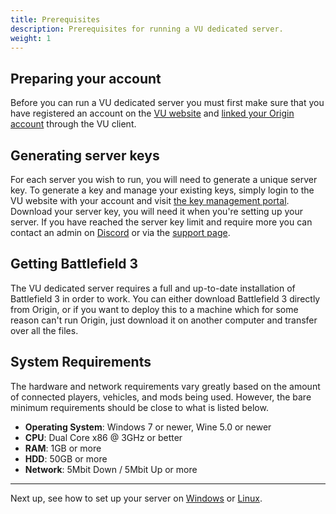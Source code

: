 ```yaml
---
title: Prerequisites
description: Prerequisites for running a VU dedicated server.
weight: 1
---
```


## Preparing your account

Before you can run a VU dedicated server you must first make sure that you have registered an account on the [VU website](https://veniceunleashed.net) and [linked your Origin account](/client/origin-linking) through the VU client. 


## Generating server keys 
For each server you wish to run, you will need to generate a unique server key. To generate a key and manage your existing keys, simply login to the VU website with your account and visit [the key management portal](https://veniceunleashed.net). Download your server key, you will need it when you're setting up your server. If you have reached the server key limit and require more you can contact an admin on [Discord](https://discordapp.com/invite/RWU3gb) or via the [support page](https://veniceunleashed.net/support).

## Getting Battlefield 3

The VU dedicated server requires a full and up-to-date installation of Battlefield 3 in order to work. You can either download Battlefield 3 directly from Origin, or if you want to deploy this to a machine which for some reason can't run Origin, just download it on another computer and transfer over all the files.

## System Requirements

The hardware and network requirements vary greatly based on the amount of connected players, vehicles, and mods being used. However, the bare minimum requirements should be close to what is listed below.

- **Operating System**: Windows 7 or newer, Wine 5.0 or newer
- **CPU**: Dual Core x86 @ 3GHz or better
- **RAM**: 1GB or more
- **HDD**: 50GB or more
- **Network**: 5Mbit Down / 5Mbit Up or more

---

Next up, see how to set up your server on [Windows](/hosting/setup-win) or [Linux](/hosting/setup-linux).
